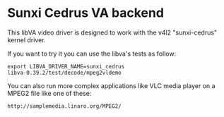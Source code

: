 Sunxi Cedrus VA backend
=======================

This libVA video driver is designed to work with the v4l2 "sunxi-cedrus" kernel driver.

If you want to try it you can use the libva's tests as follow:

	export LIBVA_DRIVER_NAME=sunxi_cedrus
	libva-0.39.2/test/decode/mpeg2vldemo

You can also run more complex applications like VLC media player on a MPEG2 file like one of these:

	http://samplemedia.linaro.org/MPEG2/
